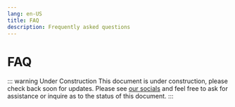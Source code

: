 ```yaml
---
lang: en-US
title: FAQ
description: Frequently asked questions
---
```


# FAQ

::: warning Under Construction
This document is under construction, please check back soon for updates. Please
see [our socials](link/to/socials/list) and feel free to ask for assistance or
inquire as to the status of this document.
:::

<!-- @include: ./sections/get-help.md -->

<!-- @include: ./sections/common-issues.md -->
